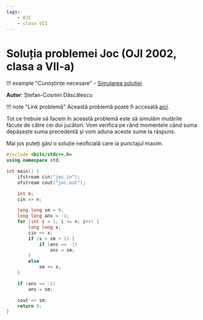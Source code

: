 ```yaml
---
tags:
    - OJI
    - clasa VII
---
```


# Soluția problemei Joc (OJI 2002, clasa a VII-a)

!!! example "Cunoștințe necesare"
    - [Simularea soluției](https://edu.roalgo.ro/usor/simulating-solution/)

**Autor**: Ștefan-Cosmin Dăscălescu

!!! note "Link problemă"
    Această problemă poate fi accesată [aici](https://kilonova.ro/problems/706/).

Tot ce trebuie să facem în această problemă este să simulăm mutările făcute de
către cei doi jucători. Vom verifica pe rând momentele când suma depășește suma
precedentă și vom aduna aceste sume la răspuns.

Mai jos puteți găsi o soluție neoficială care ia punctajul maxim.

```cpp
#include <bits/stdc++.h>
using namespace std;

int main() {
    ifstream cin("joc.in");
    ofstream cout("joc.out");

    int n;
    cin >> n;

    long long sm = 0;
    long long ans = -1;
    for (int i = 1; i <= n; i++) {
        long long x;
        cin >> x;
        if (x > sm + 1) {
            if (ans == -1)
                ans = sm;
        } 
        else
            sm += x;
    }

    if (ans == -1)
        ans = sm;

    cout << sm;
    return 0;
}
```
